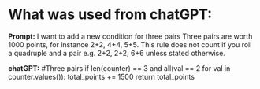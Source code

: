 # What was used from chatGPT:

**Prompt:** 
I want to add a new condition for three pairs Three pairs are worth 1000 points, for instance 2+2, 4+4, 5+5. This rule does not count if you roll a quadruple and a pair e.g. 2+2, 2+2, 6+6 unless stated otherwise.

**chatGPT:** 
        #Three pairs
        if len(counter) == 3 and all(val == 2 for val in counter.values()):
             total_points += 1500
             return total_points
